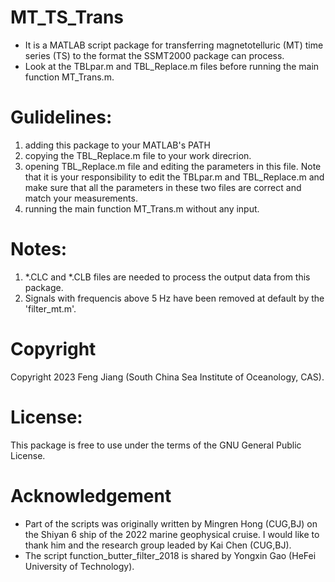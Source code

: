# MT_TS_Trans
* It is a MATLAB script package for transferring magnetotelluric (MT) time series (TS) to the format the SSMT2000 package can process.
* Look at the TBLpar.m and TBL_Replace.m files before running the main function MT_Trans.m.

# Gulidelines:
1. adding this package to your MATLAB's PATH
2. copying the TBL_Replace.m file to your work direcrion.
3. opening TBL_Replace.m file and editing the parameters in this file. Note that it is your responsibility to edit the TBLpar.m and TBL_Replace.m and make sure that all the parameters in these two files are correct and match your measurements.
4. running the main function MT_Trans.m without any input.

# Notes:
1. *.CLC and *.CLB files are needed to process the output data from this package. 
2. Signals with frequencis above 5 Hz have been removed at default by the 'filter_mt.m'.

# Copyright 
Copyright 2023 Feng Jiang (South China Sea Institute of Oceanology, CAS).

# License:
This package is free to use under the terms of the GNU General Public License.

# Acknowledgement
* Part of the scripts was originally written by Mingren Hong (CUG,BJ) on the Shiyan 6 ship of the 2022 marine geophysical cruise. I would like to thank him and the research group leaded by Kai Chen (CUG,BJ).
* The script function_butter_filter_2018 is shared by Yongxin Gao (HeFei University of Technology). 
